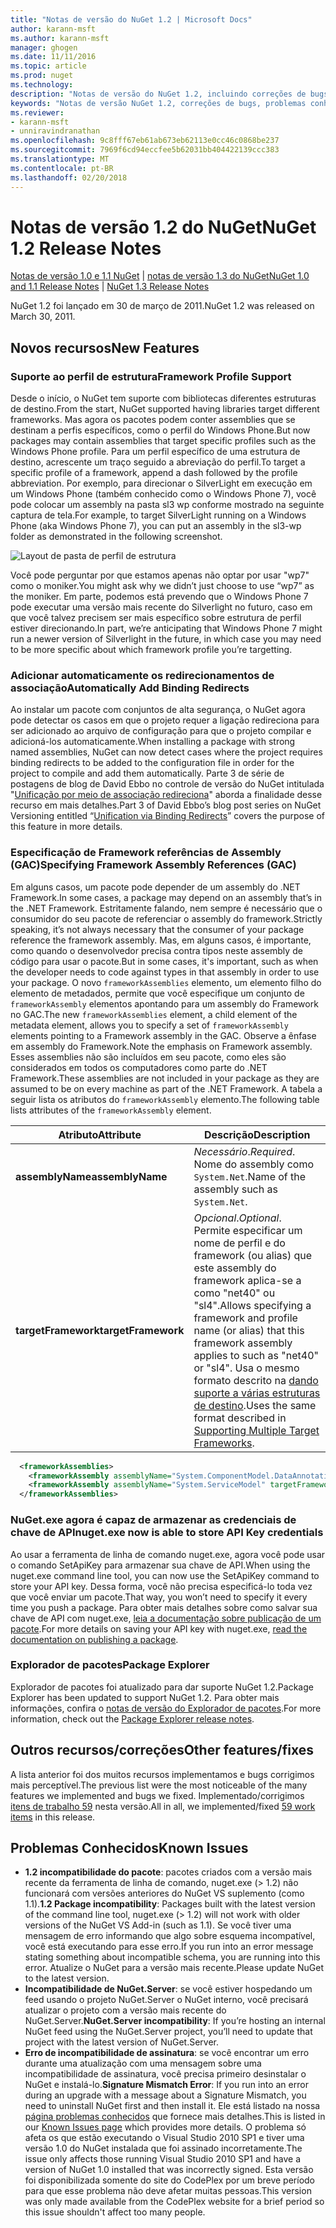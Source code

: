 ```yaml
---
title: "Notas de versão do NuGet 1.2 | Microsoft Docs"
author: karann-msft
ms.author: karann-msft
manager: ghogen
ms.date: 11/11/2016
ms.topic: article
ms.prod: nuget
ms.technology: 
description: "Notas de versão do NuGet 1.2, incluindo correções de bugs, problemas conhecidos, recursos adicionados e DCRs."
keywords: "Notas de versão NuGet 1.2, correções de bugs, problemas conhecidos, adicionaram recursos, DCRs"
ms.reviewer:
- karann-msft
- unniravindranathan
ms.openlocfilehash: 9c8fff67eb61ab673eb62113e0cc46c0868be237
ms.sourcegitcommit: 7969f6cd94eccfee5b62031bb404422139ccc383
ms.translationtype: MT
ms.contentlocale: pt-BR
ms.lasthandoff: 02/20/2018
---
```

# <a name="nuget-12-release-notes"></a><span data-ttu-id="929dc-104">Notas de versão 1.2 do NuGet</span><span class="sxs-lookup"><span data-stu-id="929dc-104">NuGet 1.2 Release Notes</span></span>

<span data-ttu-id="929dc-105">[Notas de versão 1.0 e 1.1 NuGet](../release-notes/nuget-1.1.md) | [notas de versão 1.3 do NuGet](../release-notes/nuget-1.3.md)</span><span class="sxs-lookup"><span data-stu-id="929dc-105">[NuGet 1.0 and 1.1 Release Notes](../release-notes/nuget-1.1.md) | [NuGet 1.3 Release Notes](../release-notes/nuget-1.3.md)</span></span>

<span data-ttu-id="929dc-106">NuGet 1.2 foi lançado em 30 de março de 2011.</span><span class="sxs-lookup"><span data-stu-id="929dc-106">NuGet 1.2 was released on March 30, 2011.</span></span>

## <a name="new-features"></a><span data-ttu-id="929dc-107">Novos recursos</span><span class="sxs-lookup"><span data-stu-id="929dc-107">New Features</span></span>

### <a name="framework-profile-support"></a><span data-ttu-id="929dc-108">Suporte ao perfil de estrutura</span><span class="sxs-lookup"><span data-stu-id="929dc-108">Framework Profile Support</span></span>

<span data-ttu-id="929dc-109">Desde o início, o NuGet tem suporte com bibliotecas diferentes estruturas de destino.</span><span class="sxs-lookup"><span data-stu-id="929dc-109">From the start, NuGet supported having libraries target different frameworks.</span></span> <span data-ttu-id="929dc-110">Mas agora os pacotes podem conter assemblies que se destinam a perfis específicos, como o perfil do Windows Phone.</span><span class="sxs-lookup"><span data-stu-id="929dc-110">But now packages may contain assemblies that target specific profiles such as the Windows Phone profile.</span></span> <span data-ttu-id="929dc-111">Para um perfil específico de uma estrutura de destino, acrescente um traço seguido a abreviação do perfil.</span><span class="sxs-lookup"><span data-stu-id="929dc-111">To target a specific profile of a framework, append a dash followed by the profile abbreviation.</span></span> <span data-ttu-id="929dc-112">Por exemplo, para direcionar o SilverLight em execução em um Windows Phone (também conhecido como o Windows Phone 7), você pode colocar um assembly na pasta sl3 wp conforme mostrado na seguinte captura de tela.</span><span class="sxs-lookup"><span data-stu-id="929dc-112">For example, to target SilverLight running on a Windows Phone (aka Windows Phone 7), you can put an assembly in the sl3-wp folder as demonstrated in the following screenshot.</span></span>

![Layout de pasta de perfil de estrutura](./media/framework-profile-support.png)

<span data-ttu-id="929dc-114">Você pode perguntar por que estamos apenas não optar por usar "wp7" como o moniker.</span><span class="sxs-lookup"><span data-stu-id="929dc-114">You might ask why we didn’t just choose to use “wp7” as the moniker.</span></span> <span data-ttu-id="929dc-115">Em parte, podemos está prevendo que o Windows Phone 7 pode executar uma versão mais recente do Silverlight no futuro, caso em que você talvez precisem ser mais específico sobre estrutura de perfil estiver direcionando.</span><span class="sxs-lookup"><span data-stu-id="929dc-115">In part, we’re anticipating that Windows Phone 7 might run a newer version of Silverlight in the future, in which case you may need to be more specific about which framework profile you’re targetting.</span></span>

### <a name="automatically-add-binding-redirects"></a><span data-ttu-id="929dc-116">Adicionar automaticamente os redirecionamentos de associação</span><span class="sxs-lookup"><span data-stu-id="929dc-116">Automatically Add Binding Redirects</span></span>

<span data-ttu-id="929dc-117">Ao instalar um pacote com conjuntos de alta segurança, o NuGet agora pode detectar os casos em que o projeto requer a ligação redireciona para ser adicionado ao arquivo de configuração para que o projeto compilar e adicioná-los automaticamente.</span><span class="sxs-lookup"><span data-stu-id="929dc-117">When installing a package with strong named assemblies, NuGet can now detect cases where the project requires binding redirects to be added to the configuration file in order for the project to compile and add them automatically.</span></span> <span data-ttu-id="929dc-118">Parte 3 de série de postagens de blog de David Ebbo no controle de versão do NuGet intitulada "[Unificação por meio de associação redireciona](http://blog.davidebbo.com/2011/01/nuget-versioning-part-3-unification-via.html)" aborda a finalidade desse recurso em mais detalhes.</span><span class="sxs-lookup"><span data-stu-id="929dc-118">Part 3 of David Ebbo’s blog post series on NuGet Versioning entitled “[Unification via Binding Redirects](http://blog.davidebbo.com/2011/01/nuget-versioning-part-3-unification-via.html)” covers the purpose of this feature in more details.</span></span>

<a name="framework-assembly-refs"></a>

### <a name="specifying-framework-assembly-references-gac"></a><span data-ttu-id="929dc-119">Especificação de Framework referências de Assembly (GAC)</span><span class="sxs-lookup"><span data-stu-id="929dc-119">Specifying Framework Assembly References (GAC)</span></span>

<span data-ttu-id="929dc-120">Em alguns casos, um pacote pode depender de um assembly do .NET Framework.</span><span class="sxs-lookup"><span data-stu-id="929dc-120">In some cases, a package may depend on an assembly that’s in the .NET Framework.</span></span> <span data-ttu-id="929dc-121">Estritamente falando, nem sempre é necessário que o consumidor do seu pacote de referenciar o assembly do framework.</span><span class="sxs-lookup"><span data-stu-id="929dc-121">Strictly speaking, it’s not always necessary that the consumer of your package reference the framework assembly.</span></span> <span data-ttu-id="929dc-122">Mas, em alguns casos, é importante, como quando o desenvolvedor precisa contra tipos neste assembly de código para usar o pacote.</span><span class="sxs-lookup"><span data-stu-id="929dc-122">But in some cases, it's important, such as when the developer needs to code against types in that assembly in order to use your package.</span></span> <span data-ttu-id="929dc-123">O novo `frameworkAssemblies` elemento, um elemento filho do elemento de metadados, permite que você especifique um conjunto de `frameworkAssembly` elementos apontando para um assembly do Framework no GAC.</span><span class="sxs-lookup"><span data-stu-id="929dc-123">The new `frameworkAssemblies` element, a child element of the metadata element, allows you to specify a set of `frameworkAssembly` elements pointing to a Framework assembly in the GAC.</span></span> <span data-ttu-id="929dc-124">Observe a ênfase em assembly do Framework.</span><span class="sxs-lookup"><span data-stu-id="929dc-124">Note the emphasis on Framework assembly.</span></span>
<span data-ttu-id="929dc-125">Esses assemblies não são incluídos em seu pacote, como eles são considerados em todos os computadores como parte do .NET Framework.</span><span class="sxs-lookup"><span data-stu-id="929dc-125">These assemblies are not included in your package as they are assumed to be on every machine  as part of the .NET Framework.</span></span> <span data-ttu-id="929dc-126">A tabela a seguir lista os atributos do `frameworkAssembly` elemento.</span><span class="sxs-lookup"><span data-stu-id="929dc-126">The following table lists attributes of the `frameworkAssembly` element.</span></span>


|<span data-ttu-id="929dc-127">Atributo</span><span class="sxs-lookup"><span data-stu-id="929dc-127">Attribute</span></span> |<span data-ttu-id="929dc-128">Descrição</span><span class="sxs-lookup"><span data-stu-id="929dc-128">Description</span></span>|
|----------------|-----------|
|<span data-ttu-id="929dc-129">**assemblyName**</span><span class="sxs-lookup"><span data-stu-id="929dc-129">**assemblyName**</span></span>|<span data-ttu-id="929dc-130">*Necessário*.</span><span class="sxs-lookup"><span data-stu-id="929dc-130">*Required*.</span></span> <span data-ttu-id="929dc-131">Nome do assembly como `System.Net`.</span><span class="sxs-lookup"><span data-stu-id="929dc-131">Name of the assembly such as `System.Net`.</span></span>|
|<span data-ttu-id="929dc-132">**targetFramework**</span><span class="sxs-lookup"><span data-stu-id="929dc-132">**targetFramework**</span></span>|<span data-ttu-id="929dc-133">*Opcional*.</span><span class="sxs-lookup"><span data-stu-id="929dc-133">*Optional*.</span></span> <span data-ttu-id="929dc-134">Permite especificar um nome de perfil e do framework (ou alias) que este assembly do framework aplica-se a como "net40" ou "sl4".</span><span class="sxs-lookup"><span data-stu-id="929dc-134">Allows specifying a framework and profile name (or alias) that this framework assembly applies to such as "net40" or "sl4".</span></span> <span data-ttu-id="929dc-135">Usa o mesmo formato descrito na [dando suporte a várias estruturas de destino](../create-packages/supporting-multiple-target-frameworks.md).</span><span class="sxs-lookup"><span data-stu-id="929dc-135">Uses the same format described in [Supporting Multiple Target Frameworks](../create-packages/supporting-multiple-target-frameworks.md).</span></span>|

```xml
  <frameworkAssemblies>
    <frameworkAssembly assemblyName="System.ComponentModel.DataAnnotations" targetFramework="net40" />
    <frameworkAssembly assemblyName="System.ServiceModel" targetFramework="net40" />
  </frameworkAssemblies>
```

### <a name="nugetexe-now-is-able-to-store-api-key-credentials"></a><span data-ttu-id="929dc-136">NuGet.exe agora é capaz de armazenar as credenciais de chave de API</span><span class="sxs-lookup"><span data-stu-id="929dc-136">nuget.exe now is able to store API Key credentials</span></span>

<span data-ttu-id="929dc-137">Ao usar a ferramenta de linha de comando nuget.exe, agora você pode usar o comando SetApiKey para armazenar sua chave de API.</span><span class="sxs-lookup"><span data-stu-id="929dc-137">When using the nuget.exe command line tool, you can now use the SetApiKey command to store your API key.</span></span> <span data-ttu-id="929dc-138">Dessa forma, você não precisa especificá-lo toda vez que você enviar um pacote.</span><span class="sxs-lookup"><span data-stu-id="929dc-138">That way, you won’t need to specify it every time you push a package.</span></span> <span data-ttu-id="929dc-139">Para obter mais detalhes sobre como salvar sua chave de API com nuget.exe, [leia a documentação sobre publicação de um pacote](../create-packages/publish-a-package.md).</span><span class="sxs-lookup"><span data-stu-id="929dc-139">For more details on saving your API key with nuget.exe, [read the documentation on publishing a package](../create-packages/publish-a-package.md).</span></span>

### <a name="package-explorer"></a><span data-ttu-id="929dc-140">Explorador de pacotes</span><span class="sxs-lookup"><span data-stu-id="929dc-140">Package Explorer</span></span>
<span data-ttu-id="929dc-141">Explorador de pacotes foi atualizado para dar suporte NuGet 1.2.</span><span class="sxs-lookup"><span data-stu-id="929dc-141">Package Explorer has been updated to support NuGet 1.2.</span></span> <span data-ttu-id="929dc-142">Para obter mais informações, confira o [notas de versão do Explorador de pacotes](http://nuget.codeplex.com/wikipage?title=New%20features%20in%20NuGet%20Package%20Explorer%201.0).</span><span class="sxs-lookup"><span data-stu-id="929dc-142">For more information, check out the [Package Explorer release notes](http://nuget.codeplex.com/wikipage?title=New%20features%20in%20NuGet%20Package%20Explorer%201.0).</span></span>

## <a name="other-featuresfixes"></a><span data-ttu-id="929dc-143">Outros recursos/correções</span><span class="sxs-lookup"><span data-stu-id="929dc-143">Other features/fixes</span></span>

<span data-ttu-id="929dc-144">A lista anterior foi dos muitos recursos implementamos e bugs corrigimos mais perceptível.</span><span class="sxs-lookup"><span data-stu-id="929dc-144">The previous list were the most noticeable of the many features we implemented and bugs we fixed.</span></span> <span data-ttu-id="929dc-145">Implementado/corrigimos [itens de trabalho 59](http://nuget.codeplex.com/workitem/list/advanced?keyword=&status=All&type=All&priority=All&release=NuGet%201.2&assignedTo=All&component=All&sortField=Votes&sortDirection=Descending&page=0) nesta versão.</span><span class="sxs-lookup"><span data-stu-id="929dc-145">All in all, we implemented/fixed [59 work items](http://nuget.codeplex.com/workitem/list/advanced?keyword=&status=All&type=All&priority=All&release=NuGet%201.2&assignedTo=All&component=All&sortField=Votes&sortDirection=Descending&page=0) in this release.</span></span>

## <a name="known-issues"></a><span data-ttu-id="929dc-146">Problemas Conhecidos</span><span class="sxs-lookup"><span data-stu-id="929dc-146">Known Issues</span></span>

* <span data-ttu-id="929dc-147">**1.2 incompatibilidade do pacote**: pacotes criados com a versão mais recente da ferramenta de linha de comando, nuget.exe (> 1.2) não funcionará com versões anteriores do NuGet VS suplemento (como 1.1).</span><span class="sxs-lookup"><span data-stu-id="929dc-147">**1.2 Package incompatibility**: Packages built with the latest version of the command line tool, nuget.exe (> 1.2) will not work with older versions of the NuGet VS Add-in (such as 1.1).</span></span> <span data-ttu-id="929dc-148">Se você tiver uma mensagem de erro informando que algo sobre esquema incompatível, você está executando para esse erro.</span><span class="sxs-lookup"><span data-stu-id="929dc-148">If you run into an error message stating something about incompatible schema, you are running into this error.</span></span> <span data-ttu-id="929dc-149">Atualize o NuGet para a versão mais recente.</span><span class="sxs-lookup"><span data-stu-id="929dc-149">Please update NuGet to the latest version.</span></span>
* <span data-ttu-id="929dc-150">**Incompatibilidade de NuGet.Server**: se você estiver hospedando um feed usando o projeto NuGet.Server o NuGet interno, você precisará atualizar o projeto com a versão mais recente do NuGet.Server.</span><span class="sxs-lookup"><span data-stu-id="929dc-150">**NuGet.Server incompatibility**: If you’re hosting an internal NuGet feed using the NuGet.Server project, you’ll need to update that project with the latest version of NuGet.Server.</span></span>
* <span data-ttu-id="929dc-151">**Erro de incompatibilidade de assinatura**: se você encontrar um erro durante uma atualização com uma mensagem sobre uma incompatibilidade de assinatura, você precisa primeiro desinstalar o NuGet e instalá-lo.</span><span class="sxs-lookup"><span data-stu-id="929dc-151">**Signature Mismatch Error**: If you run into an error during an upgrade with a message about a Signature Mismatch, you need to uninstall NuGet first and then install it.</span></span> <span data-ttu-id="929dc-152">Ele está listado na nossa [página problemas conhecidos](../release-notes/known-issues.md) que fornece mais detalhes.</span><span class="sxs-lookup"><span data-stu-id="929dc-152">This is listed in our [Known Issues page](../release-notes/known-issues.md) which provides more details.</span></span> <span data-ttu-id="929dc-153">O problema só afeta os que estão executando o Visual Studio 2010 SP1 e tiver uma versão 1.0 do NuGet instalada que foi assinado incorretamente.</span><span class="sxs-lookup"><span data-stu-id="929dc-153">The issue only affects those running Visual Studio 2010 SP1 and have a version of NuGet 1.0 installed that was incorrectly signed.</span></span> <span data-ttu-id="929dc-154">Esta versão foi disponibilizada somente do site do CodePlex por um breve período para que esse problema não deve afetar muitas pessoas.</span><span class="sxs-lookup"><span data-stu-id="929dc-154">This version was only made available from the CodePlex website for a brief period so this issue shouldn't affect too many people.</span></span>